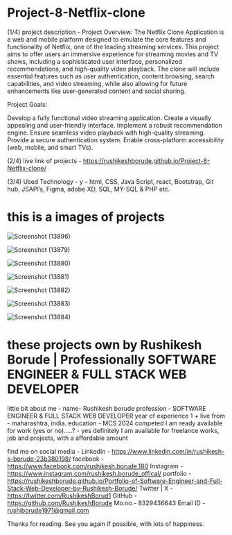 # Project-8-Netflix-clone

(1/4)  project description - 
Project Overview:
The Netflix Clone Application is a web and mobile platform designed to emulate the core features and functionality of Netflix, one of the leading streaming services. This project aims to offer users an immersive experience for streaming movies and TV shows, including a sophisticated user interface, personalized recommendations, and high-quality video playback. The clone will include essential features such as user authentication, content browsing, search capabilities, and video streaming, while also allowing for future enhancements like user-generated content and social sharing.

Project Goals:

Develop a fully functional video streaming application.
Create a visually appealing and user-friendly interface.
Implement a robust recommendation engine.
Ensure seamless video playback with high-quality streaming.
Provide a secure authentication system.
Enable cross-platform accessibility (web, mobile, and smart TVs).


(2/4)  live link of projects - 
https://rushikeshborude.github.io/Project-8-Netflix-clone/


(3/4)  Used Technology - 
y – html, CSS, Java Script, react, Bootstrap, Git hub, JSAPI’s, Figma, adobe XD, SQL, MY-SQL & PHP etc.

# this is a images of projects 

![Screenshot (13896)](https://github.com/RushikeshBorude/Project-8-Netflix-clone/assets/86228914/d6ed9c87-1a00-4760-a254-bda6b538b681)



![Screenshot (13879)](https://github.com/RushikeshBorude/Project-8-Netflix-clone/assets/86228914/56abd4ba-479f-4164-9fa6-b98d8b093fd4)




![Screenshot (13880)](https://github.com/RushikeshBorude/Project-8-Netflix-clone/assets/86228914/26e15854-2559-43a6-affc-c7aa5f92ab4b)





![Screenshot (13881)](https://github.com/RushikeshBorude/Project-8-Netflix-clone/assets/86228914/3e49e75e-70b2-48b9-bf54-8fe54ff4e63b)





![Screenshot (13882)](https://github.com/RushikeshBorude/Project-8-Netflix-clone/assets/86228914/dff4f29a-b269-4c8a-a599-1ad733748bc1)





![Screenshot (13883)](https://github.com/RushikeshBorude/Project-8-Netflix-clone/assets/86228914/f2236097-8148-49ad-9c01-1d2392635e2d)





![Screenshot (13884)](https://github.com/RushikeshBorude/Project-8-Netflix-clone/assets/86228914/928429ef-fa9d-4334-9e7b-14d34d7b5959)



# these projects own by Rushikesh Borude | Professionally SOFTWARE ENGINEER & FULL STACK WEB DEVELOPER

little bit about me - 
name- Rushikesh borude
profession - SOFTWARE ENGINEER & FULL STACK WEB DEVELOPER
year of experience 1 +
live from - maharashtra, india.
education - MCS 2024 competed
I am ready available for work (yes or no).....?  -  yes definitely I am available for freelance works, job and projects, with a affordable amount

find me on social media - 
LinkedIn -  https://www.linkedin.com/in/rushikesh-s-borude-23b380198/ 
facebook -  https://www.facebook.com/rushikesh.borude.180 
Instagram - https://www.instagram.com/rushikesh.borude_offical/
portfolio - https://rushikeshborude.github.io/Portfolio-of-Software-Engineer-and-Full-Stack-Web-Developer-by-Rushikesh-Borude/
Twitter | X - https://twitter.com/RushikeshBorud1 
GitHub -  https://github.com/RushikeshBorude 
Mo.no.- 8329436643
Email ID - rushiborude1971@gmail.com

Thanks for reading. See you again if possible, with lots of happiness.
